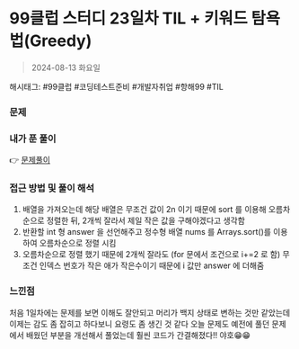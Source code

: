 # 99클럽 스터디 23일차 TIL + 키워드 탐욕법(Greedy)
> 2024-08-13 화요일

해시태그: #99클럽 #코딩테스트준비 #개발자취업 #항해99 #TIL

### 문제

### 내가 푼 풀이
👉 [문제풀이](https://github.com/subbangE/codingTest-study/blob/master/src/day_23/greedy3.java)

### 접근 방법 및 풀이 해석
1. 배열을 가져오는데 해당 배열은 무조건 값이 2n 이기 때문에 sort 를 이용해 오름차순으로 정렬한 뒤, 2개씩 잘라서 제일 작은 값을 구해야겠다고 생각함
2. 반환할 int 형 answer 을 선언해주고 정수형 배열 nums 를 Arrays.sort()를 이용하여 오름차순으로 정렬 시킴
3. 오름차순으로 정렬 했기 때문에 2개씩 잘라도 (for 문에서 조건으로 i+=2 로 함) 무조건 인덱스 번호가 작은 애가 작은수이기 때문에 i 값만 answer 에 더해줌

### 느낀점
처음 1일차에는 문제를 보면 이해도 잘안되고 머리가 백지 상태로 변하는 것만 같았는데 이제는 감도 좀 잡히고 하다보니 요령도 좀 생긴 것 같다
오늘 문제도 예전에 풀던 문제에서 배웠던 부분을 개선해서 풀었는데 훨씬 코드가 간결해졌다!! 야호😁😁